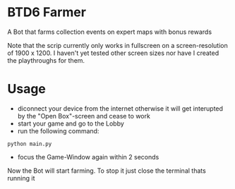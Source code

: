 # BTD6 Farmer
A Bot that farms collection events on expert maps with bonus rewards

Note that the scrip currently only works in fullscreen on a screen-resolution of 1900 x 1200.
I haven't yet tested other screen sizes nor have I created the playthroughs for them.

# Usage
- diconnect your device from the internet otherwise it will get interupted by the "Open Box"-screen and cease to work
- start your game and go to the Lobby
- run the following command:
```
python main.py
```
- focus the Game-Window again within 2 seconds

Now the Bot will start farming.
To stop it just close the terminal thats running it